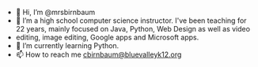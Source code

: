 - 👋 Hi, I’m @mrsbirnbaum
- 👀 I’m a high school computer science instructor. I've been teaching for 22 years, mainly focused on Java, Python, Web Design as well as video 
- editing, image editing, Google apps and Microsoft apps.
- 🌱 I’m currently learning Python.
- 📫 How to reach me cbirnbaum@bluevalleyk12.org

<!---
mrsbirnbaum/mrsbirnbaum is a ✨ special ✨ repository because its `README.md` (this file) appears on your GitHub profile.
You can click the Preview link to take a look at your changes.
--->
